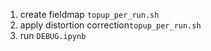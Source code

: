 1. create fieldmap `topup_per_run.sh`
2. apply distortion correction`topup_per_run.sh`
3. run `DEBUG.ipynb`